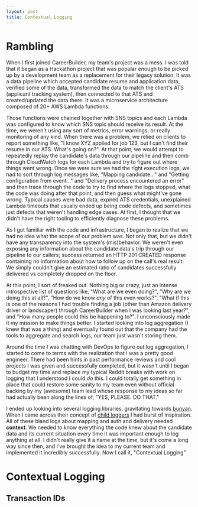 ```yaml
---
layout: post
title: Contextual Logging
---
```


# Rambling

When I first joined CareerBuilder, my team's project was a mess. I was told that it began as a Hackathon project that was popular enough to be picked up by a development team as a replacement for their legacy solution. It was a data pipeline which accepted candidate resume and application data, verified some of the data, transformed the data to match the client's ATS (applicant tracking system), then connected to that ATS and created/updated the data there. It was a microservice architecture composed of 20+ AWS Lambda functions.

Those functions were chained together with SNS topics and each Lambda was configured to know which SNS topic should receive its result. At the time, we weren't using any sort of metrics, error warnings, or really monitoring of any kind. When there was a problem, we relied on clients to report something like, "I know XYZ applied for job 123, but I can't find their resume in our ATS. What's going on?". At that point, we would attempt to repeatedly replay the candidate's data through our pipeline and then comb through CloudWatch logs for each Lambda and try to figure out where things went wrong. Once we were sure we had the right execution logs, we had to sort through log messages like, "Mapping candidate..." and "Getting configuration from event..." and "Delivery process encountered an error" and then trace through the code to try to find where the logs stopped, what the code was doing after that point, and then guess what might've gone wrong. Typical causes were bad data, expired ATS credentials, unexplained Lambda timeouts that usually ended up being code defects, and sometimes just defects that weren't handling edge cases. At first, I thought that we didn't have the right tooling to efficiently diagnose these problems.

As I got familiar with the code and infrastructure, I began to realize that we had no idea what the scope of our problem was. Not only that, but we didn't have any transparency into the system's (mis)behavior. We weren't even exposing any information about the candidate data's trip through our pipeline to our callers; success returned an HTTP 201 CREATED response containing no information about how to follow up on the call's real result. We simply couldn't give an estimated ratio of candidates successfully delivered vs completely dropped on the floor.

At this point, I sort of freaked out. Nothing big or crazy, just an intense introspective list of questions like, "What are we even doing?", "Why are we doing this at all?", "How do we know *any* of this even works?", "What if this is one of the reasons I had trouble finding a job (other than Amazon delivery driver or landscaper) through CareerBuilder when I was looking last year?", and "How many people could this be happening to?". I unconsciously made it my mission to make things better. I started looking into log aggregation (I knew that was a thing) and eventually found out that the company had the tools to aggregate and search logs, our team just wasn't storing them.

Around the time I was chatting with DevOps to figure out log aggregation, I started to come to terms with the realization that I was a pretty good engineer. There had been hints in past performance reviews and cool projects I was given and successfully completed, but it wasn't until I began to budget my time and replace my typical Reddit breaks with work on logging that I understood I could *do* this. I could totally get something in place that could restore some sanity to my team even without official backing by my (awesome) team lead whose response to my ideas so far had actually been along the lines of, "YES, PLEASE. DO THAT."

I ended up looking into several logging libraries, gravitating towards [bunyan](https://github.com/trentm/node-bunyan). When I came across their concept of [child loggers](https://github.com/trentm/node-bunyan#logchild) I had burst of inspiration. All of these bland logs about mapping and auth and delivery needed **context**. We needed to know everything the code knew about the candidate data and its current situation *every* time it was important enough to log anything at all. I didn't really give it a name at the time, but it's come a long way since then, and I've brought the idea to my current team and implemented it incredibly successfully. Now I call it, "Contextual Logging"

# Contextual Logging



## Transaction IDs

